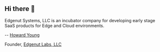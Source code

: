 ## Hi there 👋

Edgenut Systems, LLC is an incubator company for developing early stage SaaS products for Edge and Cloud environments.


-- [Howard Young](https://github.com/howardyoung)

Founder, [Edgenut Labs, LLC](https://edgenut.com)
